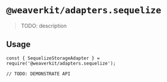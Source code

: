 # `@weaverkit/adapters.sequelize`

> TODO: description

## Usage

```
const { SequelizeStorageAdapter } = require('@weaverkit/adapters.sequelize');

// TODO: DEMONSTRATE API
```

